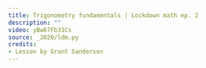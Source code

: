 ```yaml
---
title: Trigonometry fundamentals | Lockdown math ep. 2
description: ""
video: yBw67Fb31Cs
source: _2020/ldm.py
credits:
- Lesson by Grant Sanderson
---
```

